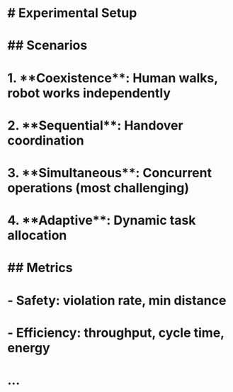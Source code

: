 # \# Experimental Setup

# 

# \## Scenarios

# 1\. \*\*Coexistence\*\*: Human walks, robot works independently

# 2\. \*\*Sequential\*\*: Handover coordination

# 3\. \*\*Simultaneous\*\*: Concurrent operations (most challenging)

# 4\. \*\*Adaptive\*\*: Dynamic task allocation

# 

# \## Metrics

# \- Safety: violation rate, min distance

# \- Efficiency: throughput, cycle time, energy

# ...

